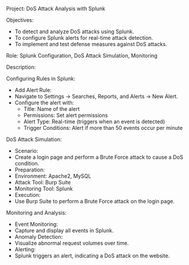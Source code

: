 Project: DoS Attack Analysis with Splunk

 Objectives: 
- To detect and analyze DoS attacks using Splunk.
- To configure Splunk alerts for real-time attack detection.
- To implement and test defense measures against DoS attacks.

 Role: Splunk Configuration, DoS Attack Simulation, Monitoring 

 Description: 

 Configuring Rules in Splunk: 
-  Add Alert Rule: 
  - Navigate to Settings → Searches, Reports, and Alerts → New Alert.
  - Configure the alert with:
    -  Title:  Name of the alert
    -  Permissions:  Set alert permissions
    -  Alert Type:  Real-time (triggers when an event is detected)
    -  Trigger Conditions:  Alert if more than 50 events occur per minute

 DoS Attack Simulation: 
-  Scenario: 
  - Create a login page and perform a Brute Force attack to cause a DoS condition.
-  Preparation: 
  -  Environment:  Apache2, MySQL
  -  Attack Tool:  Burp Suite
  -  Monitoring Tool:  Splunk
-  Execution: 
  - Use Burp Suite to perform a Brute Force attack on the login page.

 Monitoring and Analysis: 
-  Event Monitoring: 
  - Capture and display all events in Splunk.
-  Anomaly Detection: 
  - Visualize abnormal request volumes over time.
-  Alerting: 
  - Splunk triggers an alert, indicating a DoS attack on the website.
